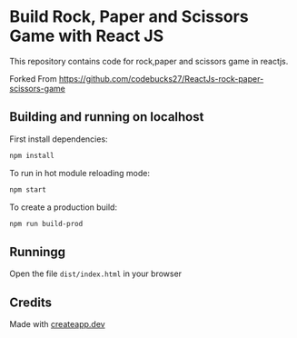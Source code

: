 # Build Rock, Paper and Scissors Game with React JS

This repository contains code for rock,paper and scissors game in reactjs.

Forked From 
https://github.com/codebucks27/ReactJs-rock-paper-scissors-game

## Building and running on localhost

First install dependencies:

```sh
npm install
```

To run in hot module reloading mode:

```sh
npm start
```

To create a production build:

```sh
npm run build-prod
```

## Runningg

Open the file `dist/index.html` in your browser

## Credits

Made with [createapp.dev](https://createapp.dev/)

